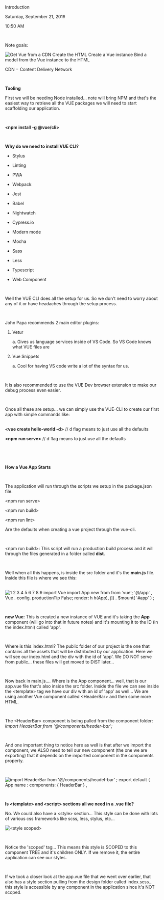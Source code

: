Introduction

Saturday, September 21, 2019

10:50 AM

 

Note goals:

![Get Vue from a CDN Create the HTML Create a Vue instance Bind a model from the Vue instance to the HTML ](000_Introduction_000.png)

CDN = Content Delivery Network

 

**Tooling**

First we will be needing Node installed... note will bring NPM and that\'s the easiest way to retrieve all the VUE packages we will need to start scaffolding our application.

 

**\<npm install -g \@vue/cli\>**

 

**Why do we need to install VUE CLI?**

-   Stylus

-   Linting

-   PWA

-   Webpack

-   Jest

-   Babel

-   Nightwatch

-   Cypress.io

-   Modern mode

-   Mocha

-   Sass

-   Less

-   Typescript

-   Web Component

 

Well the VUE CLI does all the setup for us. So we don\'t need to worry about any of it or have headaches through the setup process.

 

John Papa recommends 2 main editor plugins:

1.  Vetur

    a.  Gives us language services inside of VS Code. So VS Code knows what VUE files are

2.  Vue Snippets

    a.  Cool for having VS code write a lot of the syntax for us.

 

It is also recommended to use the VUE Dev browser extension to make our debug process even easier.

 

Once all these are setup... we can simply use the VUE-CLI to create our first app with simple commands like:\
 

**\<vue create hello-world -d\>** // d flag means to just use all the defaults

**\<npm run serve\>** // d flag means to just use all the defaults

 

 

**How a Vue App Starts**

 

The application will run through the scripts we setup in the package.json file.

\<npm run serve\>

\<npm run build\>

\<npm run lint\>

Are the defaults when creating a vue project through the vue-cli.

 

\<npm run build\>: This script will run a production build process and it will through the files generated in a folder called **dist**.

 

Well when all this happens, is inside the src folder and it\'s the **main.js** file. Inside this file is where we see this:\
 

![1 2 3 4 5 6 7 8 9 import Vue import App new from from \'vue\'; \'@/app\' , Vue . config. productionTip False; render: h h(App), j\]) . \$mount( \'#app\' ) ; ](000_Introduction_001.png)

 

**new Vue:** This is created a new instance of VUE and it\'s taking the **App** component (will go into that in future notes) and it\'s mounting it to the ID (in the index.html) called \'app\'.

 

Where is this index.html? The public folder of our project is the one that contains all the assets that will be distributed by our application. Here we will see our index.html and the div with the id of \'app\'. We DO NOT serve from public... these files will get moved to DIST later...

 

Now back in main.js.... Where is the App component... well, that is our app.vue file that\'s also inside the src folder. Inside the file we can see inside the \<template\> tag we have our div with an id of \'app\' as well... We are using another Vue component called \<HeaderBar\> and then some more HTML.

 

The \<HeaderBar\> component is being pulled from the component folder:\
*import HeaderBar from \'@/components/header-bar\';*

 

And one important thing to notice here as well is that after we import the component, we ALSO need to tell our new component (the one we are exporting) that it depends on the imported component in the components property.

 

![import HeaderBar from \'@/components/headel-bar\' ; export default { App name : components: { HeaderBar } , ](000_Introduction_002.png)

 

**Is \<template\> and \<script\> sections all we need in a .vue file?**

No. We could also have a \<style\> section... This style can be done with lots of various css frameworks like scss, less, stylus, etc...

![\<style scoped\> ](000_Introduction_003.png)

 

Notice the \'scoped\' tag... This means this style is SCOPED to this component TREE and it\'s children ONLY. If we remove it, the entire application can see our styles.

 

If we took a closer look at the app.vue file that we went over earlier, that also has a style section pulling from the design folder called index.scss... this style is accessible by any component in the application since it\'s NOT scoped.
